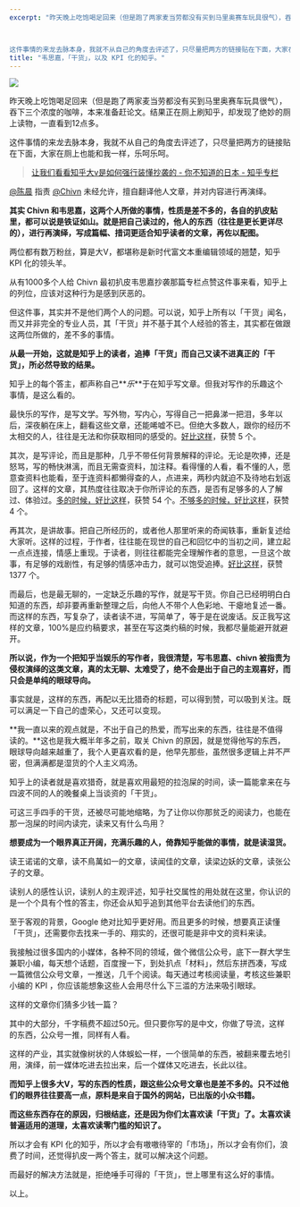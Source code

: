 ```yaml
---
excerpt: "昨天晚上吃饱喝足回来（但是跑了两家麦当劳都没有买到马里奥赛车玩具很气），吞下三个浓度的咖啡，本来准备赶论文。结果正在厕上刷知乎，却发现了绝妙的厕上读物，一直看到12点多。



这件事情的来龙去脉本身，我就不从自己的角度去评述了，只尽量把两方的链接贴在下面，大家在厕上也能和我一样，乐呵乐呵。"
title: "韦思嘉，「干货」，以及 KPI 化的知乎。"
---
```


![](https://cl.ly/oQ0C/4dd6fbbbef356e249352751e9659d0f8_r)

昨天晚上吃饱喝足回来（但是跑了两家麦当劳都没有买到马里奥赛车玩具很气），吞下三个浓度的咖啡，本来准备赶论文。结果正在厕上刷知乎，却发现了绝妙的厕上读物，一直看到12点多。

这件事情的来龙去脉本身，我就不从自己的角度去评述了，只尽量把两方的链接贴在下面，大家在厕上也能和我一样，乐呵乐呵。

> [让我们看看知乎大v是如何强行装懂抄袭的 - 你不知道的日本 - 知乎专栏](https://zhuanlan.zhihu.com/p/21255793)

[@陈晨](https://www.zhihu.com/people/2473c32acd0c55bd163c53957911f661) 指责 [@Chivn](https://www.zhihu.com/people/cfd04933d203011d9c5ab5a9e1f868a6) 未经允许，擅自翻译他人文章，并对内容进行再演绎。

**其实 Chivn 和韦思嘉，这两个人所做的事情，性质是差不多的，各自的扒皮贴里，都可以说是铁证如山。就是把自己读过的，他人的东西（往往是更长更详尽的），进行再演绎，写成篇幅、措词更适合知乎读者的文章，再佐以配图。**

两位都有数万粉丝，算是大V，都堪称是新时代富文本重编辑领域的翘楚，知乎 KPI 化的领头羊。

从有1000多个人给 Chivn 最初扒皮韦思嘉抄袭那篇专栏点赞这件事来看，知乎上的列位，应该对这种行为是感到厌恶的。

但这件事，其实并不是他们两个人的问题。可以说，知乎上所有以「干货」闻名，而又并非完全的专业人员，其「干货」并不基于其个人经验的答主，其实都在做跟这两位所做的，差不多的事情。

**从最一开始，这就是知乎上的读者，追捧「干货」而自己又读不进真正的「干货」，所必然导致的结果。**

知乎上的每个答主，都声称自己**_乐_**于在知乎写文章。但我对写作的乐趣这个事情，是这么看的。

最快乐的写作，是写文学。写外物，写内心，写得自己一把鼻涕一把泪，多年以后，深夜躺在床上，翻看这些文章，还能唏嘘不已。但绝大多数人，跟你的经历不太相交的人，往往是无法和你获取相同的感受的。[好比这样](https://zhuanlan.zhihu.com/p/20892754)，获赞 5 个。

其次，是写评论，而且是那种，几乎不带任何背景解释的评论。无论是吹捧，还是怒骂，写的畅快淋漓，而且无需查资料，加注释。看得懂的人看，看不懂的人，愿意查资料也能看，至于连资料都懒得查的人，点进来，两秒内就迫不及待地右划返回了。这样的文章，其热度往往取决于你所评论的东西，是否有足够多的人了解过、体验过。[多的时候，好比这样](https://zhuanlan.zhihu.com/p/20697162)，获赞 54 个。[不够多的时候，好比这样](https://zhuanlan.zhihu.com/p/21258450)，获赞 4 个。

再其次，是讲故事。把自己所经历的，或者他人那里听来的奇闻轶事，重新复述给大家听。这样的过程，于作者，往往能在现世的自己和回忆中的当初之间，建立起一点点连接，情感上重现。于读者，则往往都能完全理解作者的意思，一旦这个故事，有足够的戏剧性，有足够的情感冲击力，就可以饱受追捧。[好比这样](https://www.zhihu.com/question/46807252/answer/103070480)，获赞 1377 个。

而最后，也是最无聊的，一定缺乏乐趣的写作，就是写干货。你自己已经明明白白知道的东西，却非要再重新整理之后，向他人不带个人色彩地、干瘪地复述一番。而这样的东西，写复杂了，读者读不进，写简单了，等于是在说废话。反正我写这样的文章，100%是应约稿要求，甚至在写这类约稿的时候，我都尽量能避开就避开。

**所以说，作为一个把知乎当娱乐的写作者，我很清楚，写韦思嘉、chivn 被指责为侵权演绎的这类文章，真的太无聊、太难受了，绝不会是出于自己的主观喜好，而只会是单纯的眼球导向。**

事实就是，这样的东西，再配以无比猎奇的标题，可以得到赞，可以吸到关注。既可以满足一下自己的虚荣心，又还可以变现。

**我一直以来的观点就是，不出于自己的热爱，而写出来的东西，往往是不值得读的。**这也是我大概半年多之前，取关 Chivn 的原因，就是觉得他写的东西，眼球导向越来越重了，我个人更喜欢看的是，他早先那些，虽然很多逻辑上并不严密，但满满都是湿货的个人主义鸡汤。

知乎上的读者就是喜欢猎奇，就是喜欢用最短的拉泡屎的时间，读一篇能拿来在与四波不同的人的晚餐桌上当谈资的「干货」。

可这三手四手的干货，还被尽可能地缩略，为了让你以你那贫乏的阅读力，也能在那一泡屎的时间内读完，读来又有什么鸟用？

**想要成为一个眼界真正开阔，充满乐趣的人，倚靠知乎能做的事情，就是读湿货。**

读王诺诺的文章，读不鳥萬如一的文章，读闻佳的文章，读梁边妖的文章，读张公子的文章。

读别人的感性认识，读别人的主观评述，知乎社交属性的用处就在这里，你认识的是一个个具有个性的答主，你还会从知乎追到其他平台去读他们的东西。

至于客观的背景，Google 绝对比知乎更好用。而且更多的时候，想要真正读懂「干货」，还需要你去找来一手的、翔实的，还很可能是非中文的资料来读。

我接触过很多国内的小媒体，各种不同的领域，做个微信公众号，底下一群大学生兼职小编，每天想个话题，百度搜一下，到处扒点「材料」，然后东拼西凑，写成一篇微信公众号文章，一推送，几千个阅读。每天通过考核阅读量，考核这些兼职小编的 KPI ，你应该能想象这些人会用尽什么下三滥的方法来吸引眼球。

这样的文章你们猜多少钱一篇？

其中的大部分，千字稿费不超过50元。但只要你写的是中文，你做了导流，这样的东西，公众号一推，同样有人看。

这样的产业，其实就像树状的人体蜈蚣一样，一个很简单的东西，被翻来覆去地引用，演绎，前一媒体吃进去拉出来，后一个媒体又吃进去，长此以往。

**而知乎上很多大V，写的东西的性质，跟这些公众号文章也是差不多的。只不过他们的眼界往往要高一点，原料是来自于国外的网站，已出版的小众书籍。**

**而这些东西存在的原因，归根结底，还是因为你们太喜欢读「干货」了。太喜欢读普遍适用的道理，太喜欢读零门槛的知识了。**

所以才会有 KPI 化的知乎，所以才会有嗷嗷待宰的「市场」，所以才会有你们，浪费了时间，还觉得扒皮一两个答主，就可以解决这个问题。

而最好的解决方法就是，拒绝唾手可得的「干货」，世上哪里有这么好的事情。

以上。